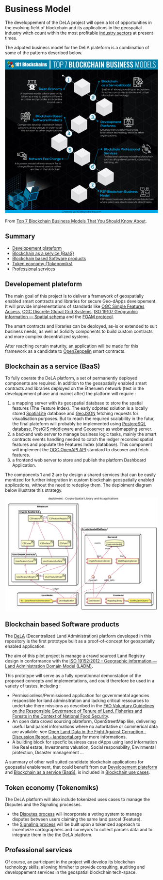 # Business Model

The developpement of the DeLA project will open a lot of opportunities in the evolving field of blockchain and its applications in the geospatial industry witch count within the most profitable [industry sectors](https://www.bcg.com/documents/file109372.pdf) at present times.

The adpoted business model for the DeLA plateform is a combination of some of the patterns described below.

![](./images/blockchain-business-models.png)
 
 From [Top 7 Blockchain Business Models That You Should Know About](https://101blockchains.com/blockchain-business-models/).

## Summary 
<!--ts-->
* [Developement plateform](#developement-plateform)
* [Blockchain as a service (BaaS)](#blockchain-as-a-service-(BaaS))
* [Blockchain based Software products](#blockchain-based-software-products)
* [Token economy (Tokenomiks)](#token-economy-(tokenomiks))
* [Professional services](#professional-services)
<!--te-->
## Developement plateform

The main goal of this project is to deliver a framework of geospatially enabled smart contracts and libraries for secure Geo-dApps developement. It will provide implementations of standards like [OGC Simple Features Access](http://portal.opengeospatial.org/files/?artifact_id=25355), [OGC Discrete Global Grid Systems](https://www.opengeospatial.org/projects/groups/dggsswg), [ISO 19107 Geographic information — Spatial schema](https://www.iso.org/standard/66175.html?browse=tc) and the [FOAM protocol](https://foam.space/publicAssets/FOAM_Whitepaper.pdf).

The smart contracts and libraries can be deployed, as-is or extended to suit business needs, as well as Solidity components to build custom contracts and more complex decentralized systems. 

After reaching certain maturity, an  application will be made for this framework as a candidate to [OpenZeppelin](https://openzeppelin.com/) smart contracts.

## Blockchain as a service (BaaS)

To fully operate the DeLA platform, a set of permanently deployed components are required. In addition to the geospatially enabled smart contracts and libraries deployed on the Etheruem network (test in the developpement phase and mainet after) the platform will require : 
1. a mapping server with its geospatial database to store the spatial features (The Feature Index). The early odpoted solution is a locally stored [SpatiaLite](https://www.gaia-gis.it/fossil/libspatialite/index) database and [GeoJSON](https://geojson.org/) fetching requests for visualisation purposes. But to reach the required scalability in the futur, the final plateform will probably be implemented using [PostgreSQL database](https://www.postgresql.org/), [PostGIS middleware](https://postgis.net) and [Geoserver](http://geoserver.org/) as webmapping server.  
2. a backend web server to manage business logic tasks, mainly the smart contracts events handling needed to catch the ledger recorded spatial features and populate the Features Index (database). This component will implement the [OGC OpenAPI API](http://docs.opengeospatial.org/wp/16-019r4/16-019r4.html) standard to discover and fetch features.
3. a frontend web server to store and publish the platform Dashboard Application. 

The components 1 and 2 are by design a shared services that can be easily montized for further integration in custom blockchain geospatially enabled applications, without the need to redeploy them. The deploiment diagram below illustrate this strategy.

![](./diagrams/exports/deploy-crypto-spatial-lib/deploy-crypto-spatial-lib.png)

## Blockchain based Software products

The [DeLA](../README.md) (Decentralized Land Administration) platform developed in this repository is the first prototype built as a proof-of-concept for geospatially enabled application.

The aim of this pilot project is manage a crawd sourced Land Registry design in conformance with the [ISO 19152:2012 - Geographic information — Land Administration Domain Model (LADM)](https://www.iso.org/standard/51206.html?browse=tc).

This prototype will serve as a fully operationnal demonstation of the proposed concepts and implementations, and could therefore be used in a variety of tastes, including :
- Permissionless/Permissioned application for governmental agencies responsible for land adminsitration and lacking critical ressources to undertake there missions as described in the [FAO Voluntary Guidelines on the Responsible Governance of Tenure of Land, Fisheries and Forests in the Context of National Food Security](http://www.fao.org/tenure/voluntary-guidelines/en/).
- An open data crowd sourcing plateform, OpenStreetMap like, delivering useful land parcel informations where no autoritative or commerical data are available. see [Open Land Data in the Fight Against Corruption - Discussion Report - landportal.org](https://landportal.org/file/47749/download) for more informations.
- A building block for specfic business case dApps using land information like Real estate, Investments valuation, Social responsbility, Envirmental protection, Disaster management ... 

A summary of other well suited candidate blockchain applications for geopsatial enablement, that could benefit from our [Developement plateform](#developement-plateform) and [Blockchain as a service (BaaS)](#blockchain-as-a-service-(BaaS)), is included in [Blockchain use cases](./blockchain-use-cases.md).

## Token economy (Tokenomiks)
The DeLA platform will also include tokenized uses cases to manage the Disputes and the Signaling processes.
- the [Disputes process](../README.md#Usage) will incorporate a voting system to manage disputes between users claiming the same land parcel (Feature).
- the [Signaling process](../README.md#Singaling) will be built upon a tokenized approach to incentivize cartographers and surveyors to collect parcels data and to integrate them in the the DeLA platform. 

## Professional services 
Of course, an participant in the project will develop its blockchan technology skills, allowing him/her to provide consulting, auditing and developpement services in the geospatial blockchain tech-space.


